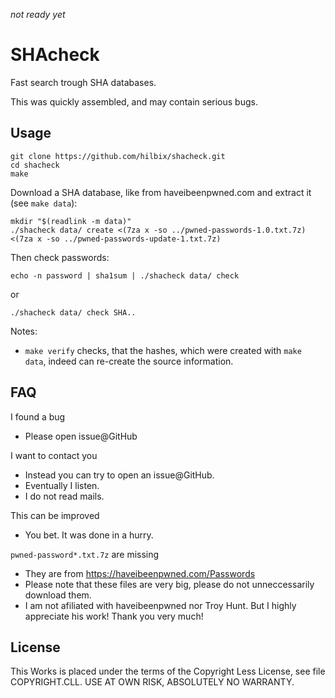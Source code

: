 *not ready yet*

# SHAcheck

Fast search trough SHA databases.

This was quickly assembled, and may contain serious bugs.


## Usage

    git clone https://github.com/hilbix/shacheck.git
    cd shacheck
    make

Download a SHA database, like from haveibeenpwned.com and extract it (see `make data`):

    mkdir "$(readlink -m data)"
    ./shacheck data/ create <(7za x -so ../pwned-passwords-1.0.txt.7z) <(7za x -so ../pwned-passwords-update-1.txt.7z)

Then check passwords:

    echo -n password | sha1sum | ./shacheck data/ check

or

    ./shacheck data/ check SHA..


Notes:

- `make verify` checks, that the hashes, which were created with `make data`, indeed can re-create the source information.


## FAQ

I found a bug

- Please open issue@GitHub

I want to contact you

- Instead you can try to open an issue@GitHub.
- Eventually I listen.
- I do not read mails.

This can be improved

- You bet.  It was done in a hurry.

`pwned-password*.txt.7z` are missing

- They are from https://haveibeenpwned.com/Passwords
- Please note that these files are very big, please do not unneccessarily download them.
- I am not afiliated with haveibeenpwned nor Troy Hunt.  But I highly appreciate his work!  Thank you very much!


## License

This Works is placed under the terms of the Copyright Less License,
see file COPYRIGHT.CLL.  USE AT OWN RISK, ABSOLUTELY NO WARRANTY.

